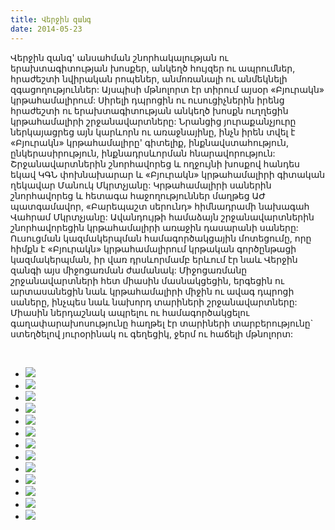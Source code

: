 ```yaml
---
title: Վերջին զանգ
date: 2014-05-23
---
```


Վերջին զանգ' անսահման շնորհակալության ու երախտագիտության խոսքեր, անկեղծ հույզեր ու ապրումներ, հրաժեշտի նվիրական րոպեներ, անմոռանալի ու անմեկնելի զգացողություններ: Այսպիսի մթնոլորտ էր տիրում այսօր «Բյուրակն» կրթահամալիրում: Սիրելի դպրոցին ու ուսուցիչներին իրենց հրաժեշտի ու երախտագիտության անկեղծ խոսքն ուղղեցին կրթահամալիրի շրջանավարտները: Նրանցից յուրաքանչյուրը ներկայացրեց այն կարևորն ու առաջնայինը, ինչն իրեն տվել է «Բյուրակն» կրթահամալիրը' գիտելիք, ինքնավստահություն, ընկերասիրություն, ինքնադրսևորման հնարավորություն: Շրջանավարտներին շնորհավորեց և ողջույնի խոսքով հանդես եկավ ԿԳՆ փոխնախարար և «Բյուրակն» կրթահամալիրի գիտական ղեկավար Մանուկ Մկրտչյանը: Կրթահամալիրի սաներին շնորհավորեց և հետագա հաջողություններ մաղթեց ԱԺ պատգամավոր, «Բարեպաշտ սերունդ» հիմնադրամի նախագահ Վահրամ Մկրտչյանը: Ավանդույթի համաձայն շրջանավարտներին շնորհավորեցին կրթահամալիրի առաջին դասարանի սաները: 
Ուսուցման կազմակերպման համագործակցային մոտեցումը, որը հիմքն է «Բյուրակն» կրթահամալիրում կրթական գործընթացի կազմակերպման, իր վառ դրսևորմամբ երևում էր նաև Վերջին զանգի այս միջոցառման ժամանակ: Միջոցառմանը շրջանավարտների հետ միասին մասնակցեցին, երգեցին ու արտասանեցին նաև կրթահամալիրի միջին ու ավագ դպրոցի սաները, ինչպես նաև նախորդ տարիների շրջանավարտները: Միասին ներդաշնակ ապրելու ու համագործակցելու գաղափարախոսությունը հաղթել էր տարիների տարբերությունը` ստեղծելով յուրօրինակ ու գեղեցիկ, ջերմ ու հաճելի մթնոլորտ: 


<br/>
<div style="position:relative;  height: 400px;">
<ul id="image-gallery">
<li><img src="images/verjinzang1.JPG" /></li>
<li><img src="images/verjinzang2.JPG" /></li>
<li><img src="images/verjinzang3.JPG" /></li>
<li><img src="images/verjinzang4.JPG" /></li>
<li><img src="images/verjinzang5.JPG" /></li>
<li><img src="images/verjinzang6.JPG" /></li>
<li><img src="images/verjinzang7.JPG" /></li>
<li><img src="images/verjinzang8.JPG" /></li>
<li><img src="images/verjinzang9.JPG" /></li>
<li><img src="images/verjinzang10.JPG" /></li>
<li><img src="images/verjinzang11.JPG" /></li>
<li><img src="images/verjinzang13.JPG" /></li>
<li><img src="images/verjinzang14.JPG" /></li>
</ul>
</div>